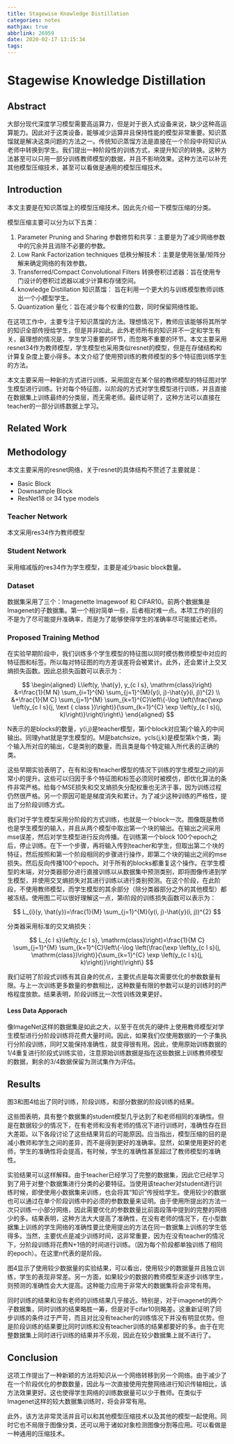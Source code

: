 ```yaml
---
title: Stagewise Knowledge Distillation
categories: notes
mathjax: true
abbrlink: 26959
date: 2020-02-17 13:15:34
tags:
---
```


# Stagewise Knowledge Distillation

## Abstract

大部分现代深度学习模型需要高运算力，但是对于嵌入式设备来说，缺少这种高运算能力。因此对于这类设备，能够减少运算并且保持性能的模型非常重要。知识蒸馏就是解决这类问题的方法之一。传统知识蒸馏方法是直接在一个阶段中将知识从老师中转换到学生。我们提出一种阶段性的训练方式，来提升知识的转换。这种方法甚至可以只用一部分训练教师模型的数据，并且不影响效果。这种方法可以补充其他模型压缩技术，甚至可以看做是通用的模型压缩技术。

## Introduction

本文主要是在知识蒸馏上的模型压缩技术。因此先介绍一下模型压缩的分类。

模型压缩主要可以分为以下五类：

1. Parameter Pruning and Sharing 参数修剪和共享：主要是为了减少网络参数中的冗余并且消除不必要的参数。
2. Low Rank Factorization techniques 低秩分解技术：主要是使用张量/矩阵分解来确定网络的有效参数。
3. Transferred/Compact Convolutional Filters 转换卷积过滤器：旨在使用专门设计的卷积过滤器以减少计算和存储空间。
4. knowledge Distillation 知识蒸馏： 旨在利用一个更大的与训练模型教师训练出一个小模型学生。
5. Quantization 量化：旨在减少每个权重的位数，同时保留网络性能。

在这项工作中，主要专注于知识蒸馏的方法。理想情况下，教师应该能够将其所学的知识全部传授给学生，但是并非如此。此外老师所有的知识并不一定和学生有关，最理想的情况是，学生学习重要的环节，而忽略不重要的环节。本文主要采用resnet34作为教师模型，学生模型也采用类似resnet的模型，但是在存储结构和计算复杂度上要小得多。本文介绍了使用预训练的教师模型的多个特征图训练学生的方法。

本文主要采用一种新的方式进行训练，采用固定在某个层的教师模型的特征图对学生模型进行训练。针对每个特征图，以阶段的方式对学生模型进行训练，并且直接在数据集上训练最终的分类层，而无需老师。最终证明了，这种方法可以直接在teacher的一部分训练数据上学习。

## Related Work

## Methodology

本文主要采用的resnet网络，关于resnet的具体结构不赘述了主要就是：

- Basic Block
- Downsample Block
- ResNet18 or 34 type models

### Teacher Network

本文采用res34作为教师模型

### Student Network

采用缩减版的res34作为学生模型，主要是减少basic block数量。

### Dataset

数据集采用了三个：Imagenette Imagewoof 和 CIFAR10。前两个数据集是Imagenet的子数据集。第一个相对简单一些，后者相对难一点。本项工作的目的不是为了尽可能提升准确率，而是为了能够使得学生的准确率尽可能接近老师。

### Proposed Training Method

在实验早期阶段中，我们训练多个学生模型的特征图以同时模仿教师模型中对应的特征图和标签。所以每对特征图的均方差误差将会被累计。此外，还会累计上交叉熵损失函数。因此总损失函数可以表示为：

$$
\begin{aligned} L\left(y, \hat{y}, y_{c l s}, \mathrm{class}\right) &=\frac{1}{M N} \sum_{i=1}^{N} \sum_{j=1}^{M}(y(i, j)-\hat{y}(i, j))^{2} \\ &+\frac{1}{M C} \sum_{j=1}^{M} \sum_{k=1}^{C}\left\{-\log \left(\frac{\exp \left(y_{c l s}(j, \text { class })\right)}{\sum_{k=1}^{C} \exp \left(y_{c l s}(j, k)\right)}\right)\right\} \end{aligned}
$$

N表示的是blocks的数量，y(i,j)是teacher模型，第i个block对应第j个输入的中间输出。同理yhat就是学生模型的。M是batchsize。ycls(j,k)是模型第k个类，第j个输入所对应的输出，C是类别的数量，而且类是每个特定输入所代表的正确的类。

这些早期实验表明了，在有和没有teacher模型的情况下训练的学生模型之间的非常小的提升。这些可以归因于多个特征图和标签必须同时被模仿，即优化算法的条件非常严格。给每个MSE损失和交叉熵损失分配权重也无济于事，因为训练过程仍然很严格。另一个原因可能是梯度消失和累计。为了减少这种训练的严格性，提出了分阶段训练方式。

我们对于学生模型采用分阶段的方式训练，也就是一个block一次。图像既是教师也是学生模型的输入，并且从两个模型中取出第一个块的输出。在输出之间采用mse误差，然后对学生模型进行反向传播。在训练第一个block 100个epoch之后，停止训练。在下一个步骤，再将输入传到teacher和学生，但取出第二个块的特征，然后按照和第一个阶段相同的步骤进行操作，即第二个块的输出之间的mse损失。然后反向传播100个epoch。对于所有的blocks都重复这个操作。在学生模型的末端，对分类器部分进行直接训练以从数据集中预测类别，即将图像传递到学生模型，并使用交叉熵损失对其进行训练以进行类别预测。在这个阶段，在此阶段，不使用教师模型，而学生模型的其余部分（除分类器部分之外的其他模型）都被冻结。使用图二可以很好理解这一点，第i阶段的训练损失函数可以表示为：

$$
L_{i}(y, \hat{y})=\frac{1}{M} \sum_{j=1}^{M}(y(i, j)-\hat{y}(i, j))^{2}
$$

分类器采用标准的交叉熵损失：

$$
L_{c l s}\left(y_{c l s}, \mathrm{class}\right)=\frac{1}{M C} \sum_{j=1}^{M} \sum_{k=1}^{C}\left\{-\log \left(\frac{\exp \left(y_{c l s}(j, \mathrm{class})\right)}{\sum_{k=1}^{C} \exp \left(y_{c l s}(j, k)\right)}\right)\right\}
$$

我们证明了阶段式训练有其自身的优点，主要优点是每次需要优化的参数数量有限。与上一次训练更多数量的参数相比，这种数量有限的参数可以是的训练时的严格程度放款。结果表明，阶段训练比一次性训练效果更好。

#### Less Data Apporach

像ImageNet这样的数据集是如此之大，以至于在优先的硬件上使用教师模型对学生模型进行分阶段训练将花费大量时间。因此，如果我们仅使用数据的一个子集执行分阶段训练，同时又能保持准确性，就变得很有用。因此，使用原始训练数据的1/4重复进行阶段式训练实验，注意原始训练数据是指在这些数据上训练教师模型的数据，剩余的3/4数据保留为测试集作为评估。

## Results

图3和图4给出了同时训练，阶段训练，和部分数据的阶段训练的结果。

这些图表明，具有整个数据集的student模型几乎达到了和老师相同的准确性。但是在数据较少的情况下，在有老师和没有老师的情况下进行训练时，准确性存在巨大差距。以下各段讨论了这些结果背后的可能原因。应当指出，模型压缩的目的是减小教师和学生之间的差异，而不是得到更好的准确率。显然，如果使用更好的老师，学生的准确性将会提高，有时候，学生的准确性甚至超过了教师模型的准确性。

实验结果可以这样解释。由于teacher已经学习了完整的数据集，因此它已经学习到了用于对整个数据集进行分类的必要特征。当使用该teacher对student进行训练时候，即使使用小数据集来训练，也会将其“知识”传授给学生。使用较少的数据也可以通过在单个阶段训练中的必须的参数数量来证明。由于使用所提出的方法一次只训练一小部分网络，因此需要优化的参数数量比前面段落中提到的完整的网络少的多。结果表明，这种方法大大提高了准确性，在没有老师的情况下，在小型数据集上训练的学生网络的准确性要比使用提出的方法在同一数据集上训练的学生低得多。当然，主要优点是减少训练时间，这非常重要，因为在没有teacher的情况下，分阶段训练将花费N+1倍的时间进行训练。（因为每个阶段都单独训练了相同的epoch）。在这里n代表的是阶段。

图4显示了使用较少数据量的实验结果，可以看出，使用较少的数据量并且独立训练，学生的表现非常差。另一方面，如果较少的数据的教师模型来逐步训练学生，则预测的准确性会大大提高。这种能力应用于非常大的数据集将会非常有用。

同时训练的结果和没有老师的训练结果几乎接近。特别是，对于imagenet的两个子数据集，同时训练的结果略胜一筹，但是对于cifar10则略差。这重新证明了同步训练的条件过于严苛，而且对比没有teacher的训练情况下并没有明显优势。但是阶段训练的结果要比同时训练和没有teacher训练的结果都要好的多。由于在完整数据集上同时进行训练的结果并不乐观，因此在较少数据集上就不进行了。

## Conclusion

这项工作提出了一种新颖的方法将知识从一个网络转移到另一个网络。由于减少了在一个阶段优化的参数数量，因此与一次直接使用完整网络进行知识传输相比，该方法效果更好。这也使得学生网络的训练数据量可以少于教师。在类似于Imagenet这样的较大数据集训练时，将会非常有用。

此外，该方法非常灵活并且可以和其他模型压缩技术以及其他的模型一起使用。同时它也不局限于图像分类，还可以用于诸如对象检测图像分割等应用。可以看做是一种通用的压缩技术。
